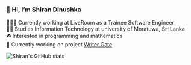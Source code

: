 ### 👋 Hi, I’m Shiran Dinushka

👩🏻‍💻 Currently working at LiveRoom as a Trainee Software Engineer<br/>
🧑‍🎓 Studies Information Technology at university of Moratuwa, Sri Lanka <br/>
☘️ Interested in programming and mathematics<br/>
🍄 Currently working on project [Writer Gate](https://github.com/shiran-dinushka/article-topic-platform.git)<br/>

![Shiran's GitHub stats](https://github-readme-stats.vercel.app/api?username=Shiran-Dinushka&show_icons=true&theme=cobalt)


<!---
shiran-dinushka/shiran-dinushka is a ✨ special ✨ repository because its `README.md` (this file) appears on your GitHub profile.
You can click the Preview link to take a look at your changes.
--->
